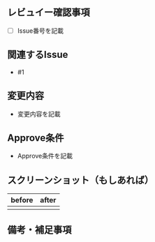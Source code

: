 ## レビュイー確認事項
- [ ] Issue番号を記載

## 関連するIssue
<!-- 関連するIssue番号を記述します。 -->
- #1

## 変更内容
<!-- 変更内容の概要を簡潔に説明してください。 -->
- 変更内容を記載

## Approve条件
<!-- ここにプルリクエストの概要を書きます。 -->
- Approve条件を記載

## スクリーンショット（もしあれば）

| before | after |
| --- | --- |
|  |  |

## 備考・補足事項
